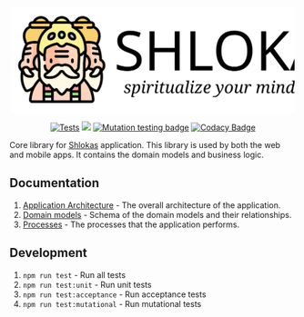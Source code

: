 <p align="center">
    <img src="docs/logo.svg" height="184px"/>
</p>

<p align="center">
  <a href="https://github.com/akdasa-studios/shlokas-core/actions/workflows/tests.yml"><img src="https://github.com/akdasa-studios/shlokas-core/actions/workflows/tests.yml/badge.svg" alt="Tests"></a>
  <a href="https://codecov.io/gh/akdasa-studios/shlokas-core"><img src="https://codecov.io/gh/akdasa-studios/shlokas-core/branch/main/graph/badge.svg?token=IRHRFSB04O"/></a>
  <a href="https://dashboard.stryker-mutator.io/reports/github.com/akdasa-studios/shlokas-core/main"><img src="https://img.shields.io/endpoint?style=flat&amp;url=https%3A%2F%2Fbadge-api.stryker-mutator.io%2Fgithub.com%2Fakdasa-studios%2Fshlokas-core%2Fmain" alt="Mutation testing badge"></a>
  <a href="https://www.codacy.com/gh/akdasa-studios/shlokas-core/dashboard?utm_source=github.com&amp;utm_medium=referral&amp;utm_content=akdasa-studios/shlokas-core&amp;utm_campaign=Badge_Grade"><img src="https://app.codacy.com/project/badge/Grade/a1c07ebd90c148d68c8d035e9f0095c2" alt="Codacy Badge"></a>
</p>

Core library for [Shlokas](https://github.com/akdasa-studios/shlokas) application. This library is used by both the web and mobile apps. It contains the domain models and business logic.

## Documentation
1. [Application Architecture](docs/app.md) - The overall architecture of the application.
2. [Domain models](docs/models.md) - Schema of the domain models and their relationships.
3. [Processes](docs/flow.md) - The processes that the application performs.

## Development
1. `npm run test` - Run all tests
2. `npm run test:unit` - Run unit tests
3. `npm run test:acceptance` - Run acceptance tests
4. `npm run test:mutational` - Run mutational tests
